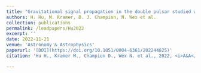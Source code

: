 ```yaml
---
title: "Gravitational signal propagation in the double pulsar studied with the MeerKAT telescope"
authors: H. Hu, M. Kramer, D. J. Champion, N. Wex et al.
collection: publications
permalink: /leadpapers/Hu2022
excerpt: ''
date: 2022-11-21
venue: 'Astronomy & Astrophysics'
paperurl: '[DOI](https://doi.org/10.1051/0004-6361/202244825)'
citation: 'Hu H., Kramer M., Champion D., Wex N. et al., 2022, <i>A&A</i>, 667, A149.'

---
```

